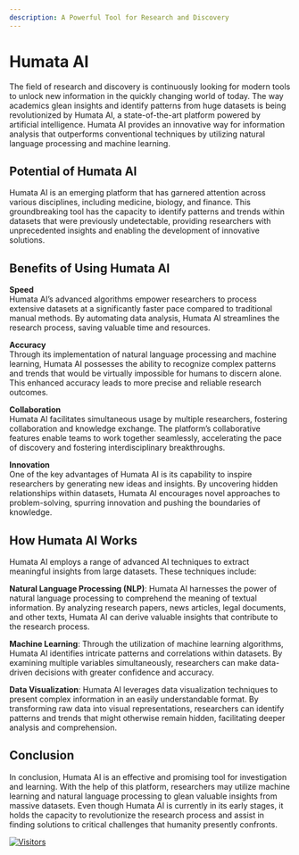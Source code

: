 ```yaml
---
description: A Powerful Tool for Research and Discovery
---
```


# Humata AI

The field of research and discovery is continuously looking for modern tools to unlock new information in the quickly changing world of today. The way academics glean insights and identify patterns from huge datasets is being revolutionized by Humata AI, a state-of-the-art platform powered by artificial intelligence. Humata AI provides an innovative way for information analysis that outperforms conventional techniques by utilizing natural language processing and machine learning.

## Potential of Humata AI <a href="#10f5" id="10f5"></a>

Humata AI is an emerging platform that has garnered attention across various disciplines, including medicine, biology, and finance. This groundbreaking tool has the capacity to identify patterns and trends within datasets that were previously undetectable, providing researchers with unprecedented insights and enabling the development of innovative solutions.

## Benefits of Using Humata AI <a href="#6815" id="6815"></a>

**Speed**\
Humata AI’s advanced algorithms empower researchers to process extensive datasets at a significantly faster pace compared to traditional manual methods. By automating data analysis, Humata AI streamlines the research process, saving valuable time and resources.

**Accuracy**\
Through its implementation of natural language processing and machine learning, Humata AI possesses the ability to recognize complex patterns and trends that would be virtually impossible for humans to discern alone. This enhanced accuracy leads to more precise and reliable research outcomes.

**Collaboration**\
Humata AI facilitates simultaneous usage by multiple researchers, fostering collaboration and knowledge exchange. The platform’s collaborative features enable teams to work together seamlessly, accelerating the pace of discovery and fostering interdisciplinary breakthroughs.

**Innovation**\
One of the key advantages of Humata AI is its capability to inspire researchers by generating new ideas and insights. By uncovering hidden relationships within datasets, Humata AI encourages novel approaches to problem-solving, spurring innovation and pushing the boundaries of knowledge.

## How Humata AI Works <a href="#15ba" id="15ba"></a>

Humata AI employs a range of advanced AI techniques to extract meaningful insights from large datasets. These techniques include:

**Natural Language Processing (NLP)**: Humata AI harnesses the power of natural language processing to comprehend the meaning of textual information. By analyzing research papers, news articles, legal documents, and other texts, Humata AI can derive valuable insights that contribute to the research process.

**Machine Learning**: Through the utilization of machine learning algorithms, Humata AI identifies intricate patterns and correlations within datasets. By examining multiple variables simultaneously, researchers can make data-driven decisions with greater confidence and accuracy.

**Data Visualization**: Humata AI leverages data visualization techniques to present complex information in an easily understandable format. By transforming raw data into visual representations, researchers can identify patterns and trends that might otherwise remain hidden, facilitating deeper analysis and comprehension.

## **Conclusion**

In conclusion, Humata AI is an effective and promising tool for investigation and learning. With the help of this platform, researchers may utilize machine learning and natural language processing to glean valuable insights from massive datasets. Even though Humata AI is currently in its early stages, it holds the capacity to revolutionize the research process and assist in finding solutions to critical challenges that humanity presently confronts.


[![Visitors](https://api.visitorbadge.io/api/visitors?path=https%3A%2F%2Fgithub.com%2Fdrshahizan\&labelColor=%23697689\&countColor=%23555555\&style=plastic)](https://visitorbadge.io/status?path=https%3A%2F%2Fgithub.com%2Fdrshahizan)
